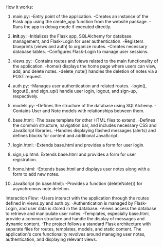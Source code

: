How it works:

1. main.py:
   -Entry point of the application.
   -Creates an instance of the Flask app using the create_app function from the website package.
   -Runs the app in debug mode if executed directly.

2. **init**.py:
   -Initializes the Flask app, SQLAlchemy for database management, and Flask-Login for user authentication.
   -Registers blueprints (views and auth) to organize routes.
   -Creates necessary database tables.
   -Configures Flask-Login to manage user sessions.

3. views.py:
   -Contains routes and views related to the main functionality of the application.
   -home() displays the home page where users can view, add, and delete notes.
   -delete_note() handles the deletion of notes via a POST request.

4. auth.py:
   -Manages user authentication and related routes.
   -login(), logout(), and sign_up() handle user login, logout, and sign-up, respectively.

5. models.py:
   -Defines the structure of the database using SQLAlchemy.
   -Contains User and Note models with relationships between them.

6. base.html:
   -The base template for other HTML files to extend.
   -Defines the common structure, navigation bar, and includes necessary CSS and JavaScript libraries.
   -Handles displaying flashed messages (alerts) and defines blocks for content and additional JavaScript.

7. login.html:
   -Extends base.html and provides a form for user login.

8. sign_up.html:
   Extends base.html and provides a form for user registration.

9. home.html:
   -Extends base.html and displays user notes along with a form to add new notes.

10. JavaScript (in base.html):
    -Provides a function (deleteNote()) for asynchronous note deletion.

Interaction Flow:
-Users interact with the application through the routes defined in views.py and auth.py.
-Authentication is managed by Flask-Login, and user data is stored in the database.
-Views access the database to retrieve and manipulate user notes.
-Templates, especially base.html, provide a common structure and handle the display of messages and dynamic content.
-The project follows a standard Flask architecture with separate files for routes, templates, models, and static content. The application's core functionality revolves around managing user notes, authentication, and displaying relevant views.
